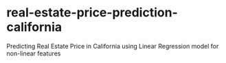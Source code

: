 # real-estate-price-prediction-california
Predicting Real Estate Price in California using Linear Regression model for non-linear features
